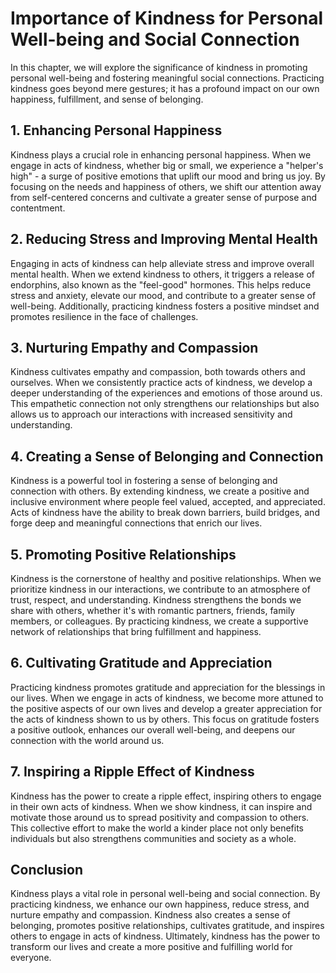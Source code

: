 Importance of Kindness for Personal Well-being and Social Connection
=============================================================================

In this chapter, we will explore the significance of kindness in promoting personal well-being and fostering meaningful social connections. Practicing kindness goes beyond mere gestures; it has a profound impact on our own happiness, fulfillment, and sense of belonging.

**1. Enhancing Personal Happiness**
-----------------------------------

Kindness plays a crucial role in enhancing personal happiness. When we engage in acts of kindness, whether big or small, we experience a "helper's high" - a surge of positive emotions that uplift our mood and bring us joy. By focusing on the needs and happiness of others, we shift our attention away from self-centered concerns and cultivate a greater sense of purpose and contentment.

**2. Reducing Stress and Improving Mental Health**
--------------------------------------------------

Engaging in acts of kindness can help alleviate stress and improve overall mental health. When we extend kindness to others, it triggers a release of endorphins, also known as the "feel-good" hormones. This helps reduce stress and anxiety, elevate our mood, and contribute to a greater sense of well-being. Additionally, practicing kindness fosters a positive mindset and promotes resilience in the face of challenges.

**3. Nurturing Empathy and Compassion**
---------------------------------------

Kindness cultivates empathy and compassion, both towards others and ourselves. When we consistently practice acts of kindness, we develop a deeper understanding of the experiences and emotions of those around us. This empathetic connection not only strengthens our relationships but also allows us to approach our interactions with increased sensitivity and understanding.

**4. Creating a Sense of Belonging and Connection**
---------------------------------------------------

Kindness is a powerful tool in fostering a sense of belonging and connection with others. By extending kindness, we create a positive and inclusive environment where people feel valued, accepted, and appreciated. Acts of kindness have the ability to break down barriers, build bridges, and forge deep and meaningful connections that enrich our lives.

**5. Promoting Positive Relationships**
---------------------------------------

Kindness is the cornerstone of healthy and positive relationships. When we prioritize kindness in our interactions, we contribute to an atmosphere of trust, respect, and understanding. Kindness strengthens the bonds we share with others, whether it's with romantic partners, friends, family members, or colleagues. By practicing kindness, we create a supportive network of relationships that bring fulfillment and happiness.

**6. Cultivating Gratitude and Appreciation**
---------------------------------------------

Practicing kindness promotes gratitude and appreciation for the blessings in our lives. When we engage in acts of kindness, we become more attuned to the positive aspects of our own lives and develop a greater appreciation for the acts of kindness shown to us by others. This focus on gratitude fosters a positive outlook, enhances our overall well-being, and deepens our connection with the world around us.

**7. Inspiring a Ripple Effect of Kindness**
--------------------------------------------

Kindness has the power to create a ripple effect, inspiring others to engage in their own acts of kindness. When we show kindness, it can inspire and motivate those around us to spread positivity and compassion to others. This collective effort to make the world a kinder place not only benefits individuals but also strengthens communities and society as a whole.

**Conclusion**
--------------

Kindness plays a vital role in personal well-being and social connection. By practicing kindness, we enhance our own happiness, reduce stress, and nurture empathy and compassion. Kindness also creates a sense of belonging, promotes positive relationships, cultivates gratitude, and inspires others to engage in acts of kindness. Ultimately, kindness has the power to transform our lives and create a more positive and fulfilling world for everyone.
